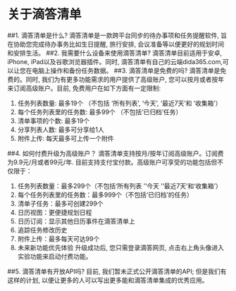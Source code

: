# 关于滴答清单

##1.	滴答清单是什么?
滴答清单是一款跨平台同步的待办事项和任务提醒软件, 旨在协助您完成待办事务比如生日提醒, 旅行安排, 会议准备等以便更好的规划时间和安排生活。
##2.	我需要什么设备来使用滴答清单?
滴答清单目前适用于安卓, iPhone, iPad以及谷歌浏览器插件。同时, 滴答清单有自己的云端dida365.com,可以让您在电脑上操作和备份任务数据。
##3.	滴答清单是免费的吗?
滴答清单是免费的。同时, 我们为有更多功能需求的用户提供了高级账户, 您可以按月或者按年来订阅高级账户。目前, 免费用户在如下方面有一定限制:
1.	任务列表数量: 最多19个 （不包括 ‘所有列表’, ‘今天’, ‘最近7天’和 ‘收集箱’）
2.	每个任务列表里的任务数: 最多99个 （不包括‘已归档’任务）
3.	清单事项的个数: 最多19个
4.	分享列表人数: 最多可分享给1人
5.	附件上传: 每天最多可上传一个附件

##4.	如何付费升级为高级账户？
滴答清单支持按月/按年订阅高级账户。订阅费为9.9元/月或者99元/年. 目前支持支付宝付款。高级账户可享受的功能包括但不仅限于：
1. 任务列表数量：最多299个（不包括‘所有列表 ’‘今天 ’‘最近7天’和‘收集箱’）
2. 每个任务列表里的任务数：最多999个（不包括‘已归档’的任务）
3. 清单子任务：最多可创建299个
4. 日历视图：更便捷规划日程
5. 日历订阅：显示其他日历事件在滴答清单上
6. 追踪任务修改历史
7. 附件上传：最多每天可达99个
8. 未来新功能优先体验
升级成功后, 您只需登录滴答网页, 点击右上角头像进入实验功能来启动付费功能。

##5.	滴答清单有开放API吗?
目前, 我们暂未正式公开滴答清单的API; 但是我们有这样的计划, 以便让更多的人可以写出更多能和滴答清单集成的优秀应用。
